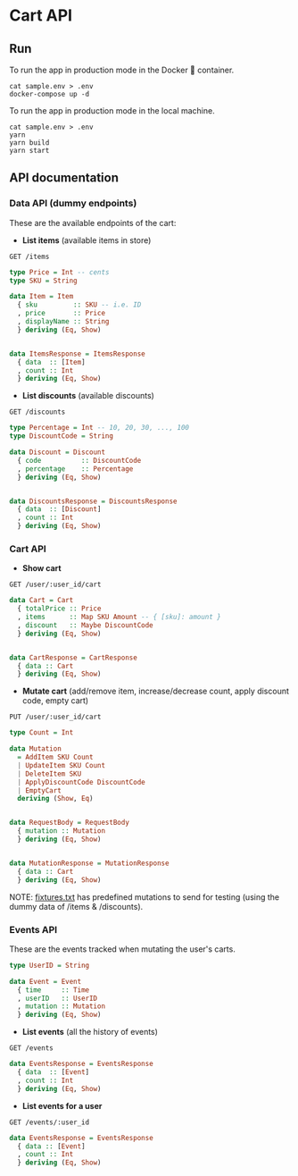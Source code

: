 # Cart API

## Run

To run the app in production mode in the Docker :whale: container.

```
cat sample.env > .env
docker-compose up -d
```

To run the app in production mode in the local machine.

```
cat sample.env > .env
yarn
yarn build
yarn start
```

## API documentation

### Data API (dummy endpoints)

These are the available endpoints of the cart:

- **List items** (available items in store)

```
GET /items
```

```haskell
type Price = Int -- cents
type SKU = String

data Item = Item
  { sku         :: SKU -- i.e. ID
  , price       :: Price
  , displayName :: String
  } deriving (Eq, Show)


data ItemsResponse = ItemsResponse
  { data  :: [Item]
  , count :: Int
  } deriving (Eq, Show)
```

- **List discounts** (available discounts)

```
GET /discounts
```

```haskell
type Percentage = Int -- 10, 20, 30, ..., 100
type DiscountCode = String

data Discount = Discount
  { code          :: DiscountCode
  , percentage    :: Percentage
  } deriving (Eq, Show)


data DiscountsResponse = DiscountsResponse
  { data  :: [Discount]
  , count :: Int
  } deriving (Eq, Show)
```

### Cart API

- **Show cart**

```
GET /user/:user_id/cart
```

```haskell
data Cart = Cart
  { totalPrice :: Price
  , items      :: Map SKU Amount -- { [sku]: amount }
  , discount   :: Maybe DiscountCode
  } deriving (Eq, Show)


data CartResponse = CartResponse
  { data :: Cart
  } deriving (Eq, Show)
```

- **Mutate cart** (add/remove item, increase/decrease count, apply discount
  code, empty cart)

```
PUT /user/:user_id/cart
```

```haskell
type Count = Int

data Mutation
  = AddItem SKU Count
  | UpdateItem SKU Count
  | DeleteItem SKU
  | ApplyDiscountCode DiscountCode
  | EmptyCart
  deriving (Show, Eq)


data RequestBody = RequestBody
  { mutation :: Mutation
  } deriving (Eq, Show)


data MutationResponse = MutationResponse
  { data :: Cart
  } deriving (Eq, Show)
```

NOTE: [fixtures.txt](/blob/master/fixtures.txt) has predefined mutations to send
for testing (using the dummy data of /items & /discounts).

### Events API

These are the events tracked when mutating the user's carts.

```haskell
type UserID = String

data Event = Event
  { time     :: Time
  , userID   :: UserID
  , mutation :: Mutation
  } deriving (Eq, Show)
```

- **List events** (all the history of events)

```
GET /events
```

```haskell
data EventsResponse = EventsResponse
  { data  :: [Event]
  , count :: Int
  } deriving (Eq, Show)
```

- **List events for a user**

```
GET /events/:user_id
```

```haskell
data EventsResponse = EventsResponse
  { data :: [Event]
  , count :: Int
  } deriving (Eq, Show)
```
